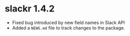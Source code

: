 # slackr 1.4.2

* Fixed bug introduced by new field names in Slack API
* Added a `NEWS.md` file to track changes to the package.



